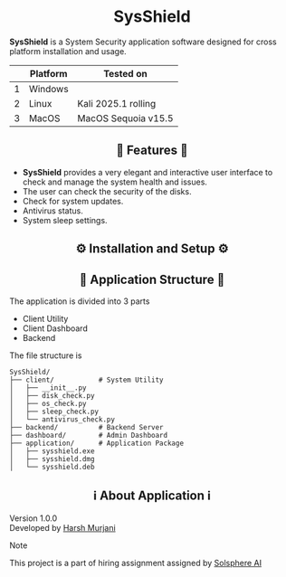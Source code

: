 # <div align="center">SysShield</div>

**SysShield** is a System Security application software designed for cross platform installation and usage.

|   | Platform | Tested on |
| - | -------- | --------- |
| 1 | Windows  |  |
| 2 | Linux    | Kali 2025.1 rolling |
| 3 | MacOS    | MacOS Sequoia v15.5 |

## <div align="center">🚀 Features 🚀</div>

- **SysShield** provides a very elegant and interactive user interface to check and manage the system health and issues.
- The user can check the security of the disks.
- Check for system updates.
- Antivirus status.
- System sleep settings.

## <div align="center">⚙️ Installation and Setup ⚙️</div>

## <div align="center">📁 Application Structure 📁</div>
The application is divided into 3 parts
- Client Utility
- Client Dashboard
- Backend

The file structure is
```
SysShield/
├── client/           # System Utility
│   ├── __init__.py
│   ├── disk_check.py
│   ├── os_check.py
│   ├── sleep_check.py
│   └── antivirus_check.py
├── backend/          # Backend Server
├── dashboard/        # Admin Dashboard
├── application/      # Application Package
│   ├── sysshield.exe
│   ├── sysshield.dmg
│   └── sysshield.deb
```
## <div align="center">ℹ️ About Application ℹ️</div>
Version 1.0.0 <br>
Developed by [Harsh Murjani](https://github.com/hm05) <br>
> [!NOTE]
> This project is a part of hiring assignment assigned by [Solsphere AI](https://solsphere.ai/)
